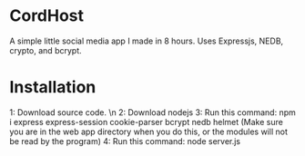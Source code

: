 # CordHost

A simple little social media app I made in 8 hours. Uses Expressjs, NEDB, crypto, and bcrypt.

# Installation

1: Download source code. \n
2: Download nodejs
3: Run this command: npm i express express-session cookie-parser bcrypt nedb helmet (Make sure you are in the web app directory when you do this, or the modules will not be read by the program)
4: Run this command: node server.js
